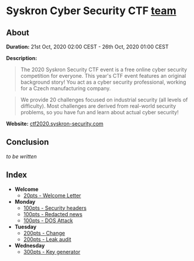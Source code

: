 # Syskron Cyber Security CTF [team](https://ctftime.org/team/137058)

## About

**Duration:** 21st Oct, 2020 02:00 CEST - 26th Oct, 2020 01:00 CEST

**Description:**

>The 2020 Syskron Security CTF event is a free online cyber security competition for everyone. This year's CTF event features an original background story! You act as a cyber security professional, working for a Czech manufacturing company.

>We provide 20 challenges focused on industrial security (all levels of difficulty). Most challenges are derived from real-world security problems, so you have fun and learn about actual cyber security!


**Website:** [ctf2020.syskron-security.com](https://ctf2020.syskron-security.com/)

## Conclusion

_to be written_

## Index

* **Welcome**
  * [20pts - Welcome Letter](Welcome%20Letter/README.md)
* **Monday**
  * [100pts - Security headers](Security%20headers/README.md)
  * [100pts - Redacted news](Redacted%20news/README.md)
  * [100pts - DOS Attack](DOS%20Attack/README.md)
* **Tuesday**
  * [200pts - Change](Change/README.md)
  * [200pts - Leak audit](Leak%20audit/README.md)
* **Wednesday**
  * [300pts - Key generator](Key%20generator/README.md)

